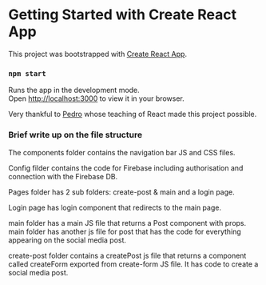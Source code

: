# Getting Started with Create React App

This project was bootstrapped with [Create React App](https://github.com/facebook/create-react-app).

### `npm start`

Runs the app in the development mode.\
Open [http://localhost:3000](http://localhost:3000) to view it in your browser.

Very thankful to [Pedro](https://www.youtube.com/watch?v=f55qeKGgB_M&list=PPSV&ab_channel=PedroTech) whose teaching of React made this project possible.

### Brief write up on the file structure
The components folder contains the navigation bar JS and CSS files.

Config filder contains the code for Firebase including authorisation and connection with the Firebase DB.

Pages folder has 2 sub folders: create-post & main and a login page.

Login page has login component that redirects to the main page. 

main folder has a main JS file that returns a Post component with props. main folder has another js file for post that has the code for everything appearing on the social media post.

create-post folder contains a createPost js file that returns a component called createForm exported from create-form JS file. It has code to create a social media post.
